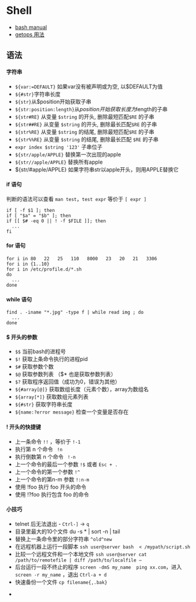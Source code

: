 # Shell

* [bash manual](https://www.gnu.org/software/bash/manual/bash.html)
* [getops 用法](https://gist.github.com/amsz/11dd6cb0755c4e06f19a990e547b4550)

## 语法

#### 字符串

* `${var:=DEFAULT}` 如果var没有被声明或为空, 以$DEFAULT为值
 * `${#str}`字符串长度
 * `${str}`从$position开始获取子串
 * `${str:position:length}`从$position开始获取长度为$length的子串
* `${str#RE}` 从变量 `$string` 的开头, 删除最短匹配`$RE` 的子串
* `${str##RE}` 从变量 `$string` 的开头, 删除最长匹配`$RE` 的子串
* `${str%RE}` 从变量 `$string` 的结尾, 删除最短匹配`$RE` 的子串
* `${str%%RE}` 从变量 `$string` 的结尾, 删除最长匹配 `$RE` 的子串
* `expr index $string '123'` 子串位子
* `${str/apple/APPLE}` 替换第一次出现的apple
* `${str//apple/APPLE}` 替换所有apple 
* ${str/#apple/APPLE}  如果字符串str以apple开头，则用APPLE替换它

#### if 语句

判断的语法可以查看 `man test`，`test expr` 等价于 `[ expr ]`

```shell
if [ -f $1 ]; then
if [ "$a" = "$b" ]; then
if [[ $# -eq 0 || ! -f $FILE ]]; then
  ...
fi
```

#### for 语句

```shell
for i in 80   22   25   110   8000   23   20   21   3306
for i in {1..10}
for i in /etc/profile.d/*.sh
do
  ...
done

```

#### while 语句

```shell
find . -iname "*.jpg" -type f | while read img ; do
  ...
done
```


#### $ 开头的参数

- `$$` 当前bash的进程号
- `$!`  获取上条命令执行的进程pid
- `$#` 获取参数个数
- `$@` 获取参数列表 （$* 也是获取参数列表）
- `$?` 获取程序返回值（成功为0，错误为其他）
- `${#array[@]}` 获取数组长度（元素个数），array为数组名
- `${array[*]}`  获取数组元素列表
- `${#str}`  获取字符串长度
- `${name:?error message}` 检查一个变量是否存在

#### ! 开头的快捷键

- 上一条命令 `!!` ，等价于 `!-1`
- 执行第 n 个命令 ` !n`
- 执行倒数第 n 个命令 ` !-n` 
- 上一个命令的最后一个参数 `!$` 或者 `Esc + .`
- 上一个命令的第一个参数 `!^`
- 上一个命令的第n-m 参数 `!:n-m`
- 使用 !foo 执行 foo 开头的命令
- 使用  !?foo 执行包含 foo 的命令

#### 小技巧

* telnet 后无法退出 -   `Ctrl-]` -> `q`
* 目录里最大的10个文件 du -s * | sort -n | tail
* 替换上一条命令里的部分字符串 `^old^new`
* 在远程机器上运行一段脚本 `ssh user@server bash  < /mypath/script.sh`
* 比较一个远程文件和一个本地文件 `ssh user@server cat /path/to/remotefile | diff /path/to/localfile –`
* 后台运行一段不终止的程序 `screen -dmS my_name  ping xx.com`，进入 `screen -r my_name` ，退出 `Ctrl-a + d`
* 快速备份一个文件 `cp filename{,.bak}`

- ​
